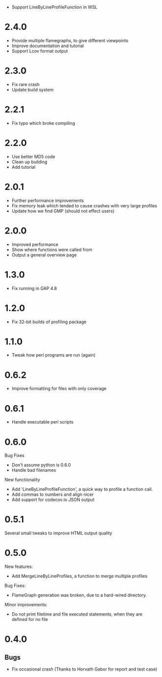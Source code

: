 
* Support LineByLineProfileFunction in WSL


2.4.0
=====

* Provide multiple flamegraphs, to give different viewpoints
* Improve documentation and tutorial
* Support Lcov format output

2.3.0
=====

* Fix rare crash
* Update build system

2.2.1
=====

* Fix typo which broke compiling

2.2.0
=====

* Use better MD5 code
* Clean up building
* Add tutorial


2.0.1
=====

* Further performance improvements
* Fix memory leak which tended to cause crashes with very large profiles
* Update how we find GMP (should not effect users)

2.0.0
=====

* Improved performance
* Show where functions were called from
* Output a general overview page

1.3.0
=====

* Fix running in GAP 4.8

1.2.0
=====

* Fix 32-bit builds of profiling package

1.1.0
=====

* Tweak how perl programs are run (again)


0.6.2
=====

* Improve formatting for files with only coverage

0.6.1
=====

* Handle executable perl scripts

0.6.0
=====

Bug Fixes

* Don't assume python is 0.6.0
* Handle bad filenames

New functionality

* Add 'LineByLineProfileFunction', a quick way to profile a function call.
* Add commas to numbers and align nicer
* Add support for codecov.io JSON output

0.5.1
=====

Several small tweaks to improve HTML output quality

0.5.0
=====

New features:

* Add MergeLineByLineProfiles, a function to merge multiple profiles

Bug Fixes:

* FlameGraph generation was broken, due to a hard-wired directory.

Minor improvements:

* Do not print filetime and file executed statements, when they are defined for no file


0.4.0
=====

Bugs
----

* Fix occasional crash (Thanks to Horvath Gabor for report and test case)
